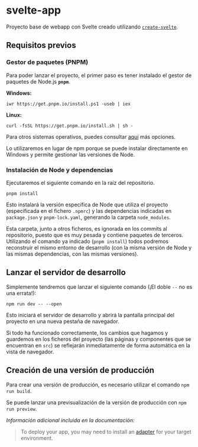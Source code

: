 # svelte-app

Proyecto base de webapp con Svelte creado utilizando [`create-svelte`](https://github.com/sveltejs/kit/tree/main/packages/create-svelte).

## Requisitos previos

### Gestor de paquetes (PNPM)

Para poder lanzar el proyecto, el primer paso es tener instalado el gestor de paquetes de Node.js **```pnpm```**.

**Windows:**

```
iwr https://get.pnpm.io/install.ps1 -useb | iex
```

**Linux:**

```
curl -fsSL https://get.pnpm.io/install.sh | sh -
```

Para otros sistemas operativos, puedes consultar [aquí](https://pnpm.io/es/installation) más opciones.

Lo utilizaremos en lugar de npm porque se puede instalar directamente en Windows y permite gestionar las versiones de Node.


### Instalación de Node y dependencias

Ejecutaremos el siguiente comando en la raíz del repositorio. 

```
pnpm install
```

Esto instalará la versión específica de Node que utiliza el proyecto (especificada en el fichero ```.npmrc```) y las dependencias indicadas en ```package.json``` y ```pnpm-lock.yaml```, generando la carpeta ```node_modules```.

Esta carpeta, junto a otros ficheros, es ignorada en los commits al repositorio, puesto que es muy pesada y contiene paquetes de terceros. Utilizando el comando ya indicado (```pnpm install```) todos podremos reconstruir el mismo entorno de desarrollo (con la misma versión de Node y las mismas dependencias, con las mismas versiones).


## Lanzar el servidor de desarrollo

Simplemente tendremos que lanzar el siguiente comando (¡El doble ```--``` no es una errata!):

```
npm run dev -- --open
```

Esto iniciará el servidor de desarrollo y abrirá la pantalla principal del proyecto en una nueva pestaña de navegador.

Si todo ha funcionado correctamente, los cambios que hagamos y guardemos en los ficheros del proyecto (las páginas y componentes que se encuentran en ```src```) se reflejarán inmediatamente de forma automática en la vista de navegador.


## Creación de una versión de producción

Para crear una versión de producción, es necesario utilizar el comando ```npm run build```.

Se puede lanzar una previsualización de la versión de producción con `npm run preview`.

*Información adicional incluida en la documentación:*
> To deploy your app, you may need to install an [adapter](https://kit.svelte.dev/docs/adapters) for your target environment.


